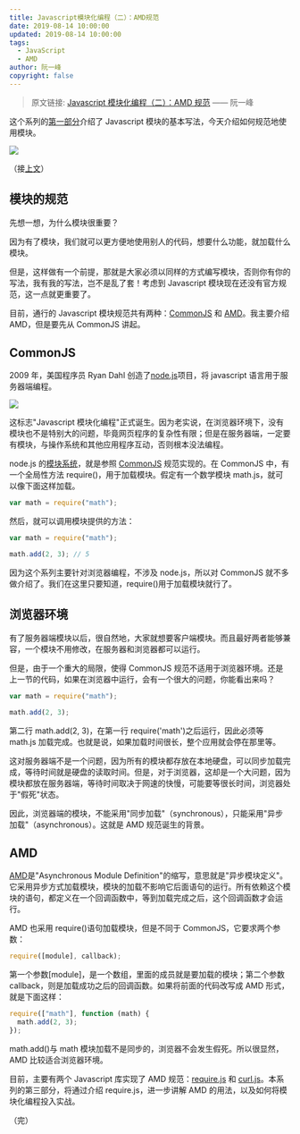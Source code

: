 ```yaml
---
title: Javascript模块化编程（二）：AMD规范
date: 2019-08-14 10:00:00
updated: 2019-08-14 10:00:00
tags:
  - JavaScript
  - AMD
author: 阮一峰
copyright: false
---
```


> 原文链接: [Javascript 模块化编程（二）：AMD 规范](http://www.ruanyifeng.com/blog/2012/10/asynchronous_module_definition.html) —— 阮一峰

<!--more-->

这个系列的[第一部分](/2019/08/14/javascript_module/)介绍了 Javascript 模块的基本写法，今天介绍如何规范地使用模块。

![](https://img.iszy.xyz/20190814100700.png)

（接[上文](/2019/08/14/javascript_module/)）

## 模块的规范

先想一想，为什么模块很重要？

因为有了模块，我们就可以更方便地使用别人的代码，想要什么功能，就加载什么模块。

但是，这样做有一个前提，那就是大家必须以同样的方式编写模块，否则你有你的写法，我有我的写法，岂不是乱了套！考虑到 Javascript 模块现在还没有官方规范，这一点就更重要了。

目前，通行的 Javascript 模块规范共有两种：[CommonJS](http://wiki.commonjs.org/wiki/Modules/1.1) 和 [AMD](https://github.com/amdjs/amdjs-api/wiki/AMD)。我主要介绍 AMD，但是要先从 CommonJS 讲起。

## CommonJS

2009 年，美国程序员 Ryan Dahl 创造了[node.js](http://nodejs.org/)项目，将 javascript 语言用于服务器端编程。

![](https://img.iszy.xyz/20190814100903.png)

这标志"Javascript 模块化编程"正式诞生。因为老实说，在浏览器环境下，没有模块也不是特别大的问题，毕竟网页程序的复杂性有限；但是在服务器端，一定要有模块，与操作系统和其他应用程序互动，否则根本没法编程。

node.js 的[模块系统](http://nodejs.org/docs/latest/api/modules.html)，就是参照 [CommonJS](http://wiki.commonjs.org/wiki/Modules/1.1) 规范实现的。在 CommonJS 中，有一个全局性方法 require()，用于加载模块。假定有一个数学模块 math.js，就可以像下面这样加载。

```js
var math = require("math");
```

然后，就可以调用模块提供的方法：

```js
var math = require("math");

math.add(2, 3); // 5
```

因为这个系列主要针对浏览器编程，不涉及 node.js，所以对 CommonJS 就不多做介绍了。我们在这里只要知道，require()用于加载模块就行了。

## 浏览器环境

有了服务器端模块以后，很自然地，大家就想要客户端模块。而且最好两者能够兼容，一个模块不用修改，在服务器和浏览器都可以运行。

但是，由于一个重大的局限，使得 CommonJS 规范不适用于浏览器环境。还是上一节的代码，如果在浏览器中运行，会有一个很大的问题，你能看出来吗？

```js
var math = require("math");

math.add(2, 3);
```

第二行 math.add(2, 3)，在第一行 require('math')之后运行，因此必须等 math.js 加载完成。也就是说，如果加载时间很长，整个应用就会停在那里等。

这对服务器端不是一个问题，因为所有的模块都存放在本地硬盘，可以同步加载完成，等待时间就是硬盘的读取时间。但是，对于浏览器，这却是一个大问题，因为模块都放在服务器端，等待时间取决于网速的快慢，可能要等很长时间，浏览器处于"假死"状态。

因此，浏览器端的模块，不能采用"同步加载"（synchronous），只能采用"异步加载"（asynchronous）。这就是 AMD 规范诞生的背景。

## AMD

[AMD](https://github.com/amdjs/amdjs-api/wiki/AMD)是"Asynchronous Module Definition"的缩写，意思就是"异步模块定义"。它采用异步方式加载模块，模块的加载不影响它后面语句的运行。所有依赖这个模块的语句，都定义在一个回调函数中，等到加载完成之后，这个回调函数才会运行。

AMD 也采用 require()语句加载模块，但是不同于 CommonJS，它要求两个参数：

```js
require([module], callback);
```

第一个参数[module]，是一个数组，里面的成员就是要加载的模块；第二个参数 callback，则是加载成功之后的回调函数。如果将前面的代码改写成 AMD 形式，就是下面这样：

```js
require(["math"], function (math) {
  math.add(2, 3);
});
```

math.add()与 math 模块加载不是同步的，浏览器不会发生假死。所以很显然，AMD 比较适合浏览器环境。

目前，主要有两个 Javascript 库实现了 AMD 规范：[require.js](http://requirejs.org/) 和 [curl.js](https://github.com/cujojs/curl)。本系列的第三部分，将通过介绍 require.js，进一步讲解 AMD 的用法，以及如何将模块化编程投入实战。

（完）
